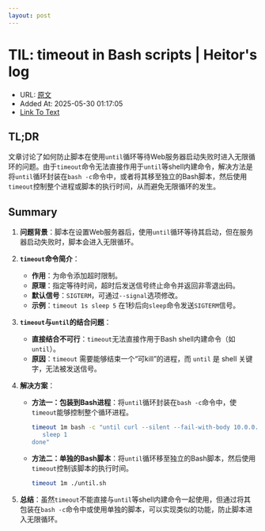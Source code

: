 ```yaml
---
layout: post
---
```

# TIL: timeout in Bash scripts | Heitor's log
- URL: [原文](https://heitorpb.github.io/bla/timeout/)
- Added At: 2025-05-30 01:17:05
- [Link To Text](_posts/2025-05-30-bash-脚本执行心跳测试的写法_raw.md)

## TL;DR
文章讨论了如何防止脚本在使用`until`循环等待Web服务器启动失败时进入无限循环的问题。由于`timeout`命令无法直接作用于`until`等shell内建命令，解决方法是将`until`循环封装在`bash -c`命令中，或者将其移至独立的Bash脚本，然后使用`timeout`控制整个进程或脚本的执行时间，从而避免无限循环的发生。


## Summary
1. **问题背景**：脚本在设置Web服务器后，使用`until`循环等待其启动，但在服务器启动失败时，脚本会进入无限循环。

2. **`timeout`命令简介**：
   - **作用**：为命令添加超时限制。
   - **原理**：指定等待时间，超时后发送信号终止命令并返回非零退出码。
   - **默认信号**：`SIGTERM`，可通过`--signal`选项修改。
   - **示例**：`timeout 1s sleep 5` 在1秒后向`sleep`命令发送`SIGTERM`信号。

3. **`timeout`与`until`的结合问题**：
   - **直接结合不可行**：`timeout`无法直接作用于Bash shell内建命令（如`until`）。
   - **原因**：`timeout` 需要能够结束一个“可kill”的进程，而 `until` 是 shell 关键字，无法被发送信号。

4. **解决方案**：
   - **方法一：包装到Bash进程**：将`until`循环封装在`bash -c`命令中，使`timeout`能够控制整个循环进程。
     ```bash
     timeout 1m bash -c "until curl --silent --fail-with-body 10.0.0.1:8080/health; do
     	sleep 1
     done"
     ```
   - **方法二：单独的Bash脚本**：将`until`循环移至独立的Bash脚本，然后使用`timeout`控制该脚本的执行时间。
     ```bash
     timeout 1m ./until.sh
     ```

5. **总结**：虽然`timeout`不能直接与`until`等shell内建命令一起使用，但通过将其包装在`bash -c`命令中或使用单独的脚本，可以实现类似的功能，防止脚本进入无限循环。

